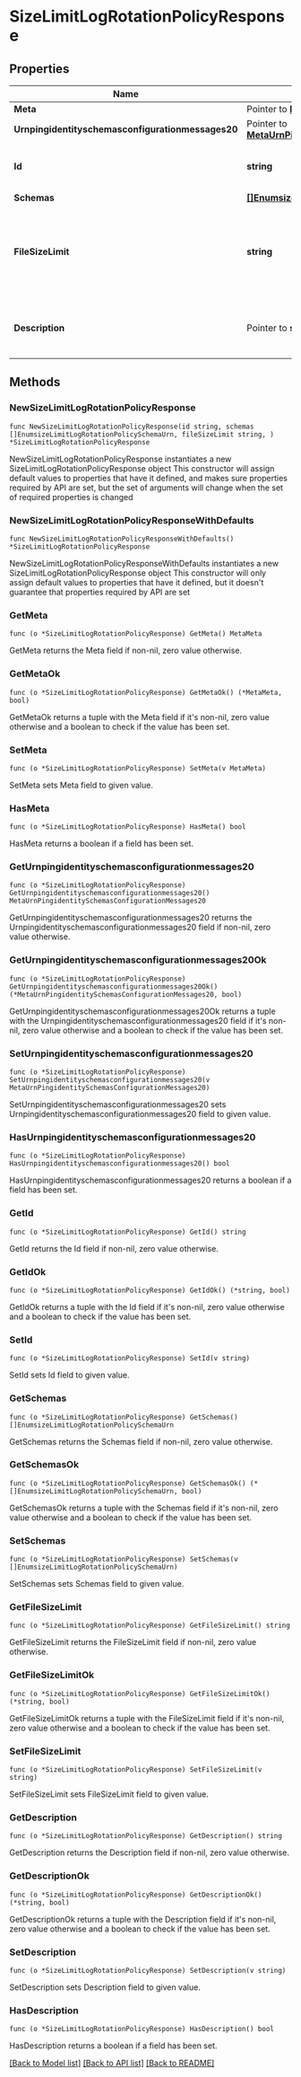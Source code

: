 # SizeLimitLogRotationPolicyResponse

## Properties

Name | Type | Description | Notes
------------ | ------------- | ------------- | -------------
**Meta** | Pointer to [**MetaMeta**](MetaMeta.md) |  | [optional] 
**Urnpingidentityschemasconfigurationmessages20** | Pointer to [**MetaUrnPingidentitySchemasConfigurationMessages20**](MetaUrnPingidentitySchemasConfigurationMessages20.md) |  | [optional] 
**Id** | **string** | Name of the Log Rotation Policy | 
**Schemas** | [**[]EnumsizeLimitLogRotationPolicySchemaUrn**](EnumsizeLimitLogRotationPolicySchemaUrn.md) |  | 
**FileSizeLimit** | **string** | Specifies the maximum size that a log file can reach before it is rotated. | 
**Description** | Pointer to **string** | A description for this Log Rotation Policy | [optional] 

## Methods

### NewSizeLimitLogRotationPolicyResponse

`func NewSizeLimitLogRotationPolicyResponse(id string, schemas []EnumsizeLimitLogRotationPolicySchemaUrn, fileSizeLimit string, ) *SizeLimitLogRotationPolicyResponse`

NewSizeLimitLogRotationPolicyResponse instantiates a new SizeLimitLogRotationPolicyResponse object
This constructor will assign default values to properties that have it defined,
and makes sure properties required by API are set, but the set of arguments
will change when the set of required properties is changed

### NewSizeLimitLogRotationPolicyResponseWithDefaults

`func NewSizeLimitLogRotationPolicyResponseWithDefaults() *SizeLimitLogRotationPolicyResponse`

NewSizeLimitLogRotationPolicyResponseWithDefaults instantiates a new SizeLimitLogRotationPolicyResponse object
This constructor will only assign default values to properties that have it defined,
but it doesn't guarantee that properties required by API are set

### GetMeta

`func (o *SizeLimitLogRotationPolicyResponse) GetMeta() MetaMeta`

GetMeta returns the Meta field if non-nil, zero value otherwise.

### GetMetaOk

`func (o *SizeLimitLogRotationPolicyResponse) GetMetaOk() (*MetaMeta, bool)`

GetMetaOk returns a tuple with the Meta field if it's non-nil, zero value otherwise
and a boolean to check if the value has been set.

### SetMeta

`func (o *SizeLimitLogRotationPolicyResponse) SetMeta(v MetaMeta)`

SetMeta sets Meta field to given value.

### HasMeta

`func (o *SizeLimitLogRotationPolicyResponse) HasMeta() bool`

HasMeta returns a boolean if a field has been set.

### GetUrnpingidentityschemasconfigurationmessages20

`func (o *SizeLimitLogRotationPolicyResponse) GetUrnpingidentityschemasconfigurationmessages20() MetaUrnPingidentitySchemasConfigurationMessages20`

GetUrnpingidentityschemasconfigurationmessages20 returns the Urnpingidentityschemasconfigurationmessages20 field if non-nil, zero value otherwise.

### GetUrnpingidentityschemasconfigurationmessages20Ok

`func (o *SizeLimitLogRotationPolicyResponse) GetUrnpingidentityschemasconfigurationmessages20Ok() (*MetaUrnPingidentitySchemasConfigurationMessages20, bool)`

GetUrnpingidentityschemasconfigurationmessages20Ok returns a tuple with the Urnpingidentityschemasconfigurationmessages20 field if it's non-nil, zero value otherwise
and a boolean to check if the value has been set.

### SetUrnpingidentityschemasconfigurationmessages20

`func (o *SizeLimitLogRotationPolicyResponse) SetUrnpingidentityschemasconfigurationmessages20(v MetaUrnPingidentitySchemasConfigurationMessages20)`

SetUrnpingidentityschemasconfigurationmessages20 sets Urnpingidentityschemasconfigurationmessages20 field to given value.

### HasUrnpingidentityschemasconfigurationmessages20

`func (o *SizeLimitLogRotationPolicyResponse) HasUrnpingidentityschemasconfigurationmessages20() bool`

HasUrnpingidentityschemasconfigurationmessages20 returns a boolean if a field has been set.

### GetId

`func (o *SizeLimitLogRotationPolicyResponse) GetId() string`

GetId returns the Id field if non-nil, zero value otherwise.

### GetIdOk

`func (o *SizeLimitLogRotationPolicyResponse) GetIdOk() (*string, bool)`

GetIdOk returns a tuple with the Id field if it's non-nil, zero value otherwise
and a boolean to check if the value has been set.

### SetId

`func (o *SizeLimitLogRotationPolicyResponse) SetId(v string)`

SetId sets Id field to given value.


### GetSchemas

`func (o *SizeLimitLogRotationPolicyResponse) GetSchemas() []EnumsizeLimitLogRotationPolicySchemaUrn`

GetSchemas returns the Schemas field if non-nil, zero value otherwise.

### GetSchemasOk

`func (o *SizeLimitLogRotationPolicyResponse) GetSchemasOk() (*[]EnumsizeLimitLogRotationPolicySchemaUrn, bool)`

GetSchemasOk returns a tuple with the Schemas field if it's non-nil, zero value otherwise
and a boolean to check if the value has been set.

### SetSchemas

`func (o *SizeLimitLogRotationPolicyResponse) SetSchemas(v []EnumsizeLimitLogRotationPolicySchemaUrn)`

SetSchemas sets Schemas field to given value.


### GetFileSizeLimit

`func (o *SizeLimitLogRotationPolicyResponse) GetFileSizeLimit() string`

GetFileSizeLimit returns the FileSizeLimit field if non-nil, zero value otherwise.

### GetFileSizeLimitOk

`func (o *SizeLimitLogRotationPolicyResponse) GetFileSizeLimitOk() (*string, bool)`

GetFileSizeLimitOk returns a tuple with the FileSizeLimit field if it's non-nil, zero value otherwise
and a boolean to check if the value has been set.

### SetFileSizeLimit

`func (o *SizeLimitLogRotationPolicyResponse) SetFileSizeLimit(v string)`

SetFileSizeLimit sets FileSizeLimit field to given value.


### GetDescription

`func (o *SizeLimitLogRotationPolicyResponse) GetDescription() string`

GetDescription returns the Description field if non-nil, zero value otherwise.

### GetDescriptionOk

`func (o *SizeLimitLogRotationPolicyResponse) GetDescriptionOk() (*string, bool)`

GetDescriptionOk returns a tuple with the Description field if it's non-nil, zero value otherwise
and a boolean to check if the value has been set.

### SetDescription

`func (o *SizeLimitLogRotationPolicyResponse) SetDescription(v string)`

SetDescription sets Description field to given value.

### HasDescription

`func (o *SizeLimitLogRotationPolicyResponse) HasDescription() bool`

HasDescription returns a boolean if a field has been set.


[[Back to Model list]](../README.md#documentation-for-models) [[Back to API list]](../README.md#documentation-for-api-endpoints) [[Back to README]](../README.md)



